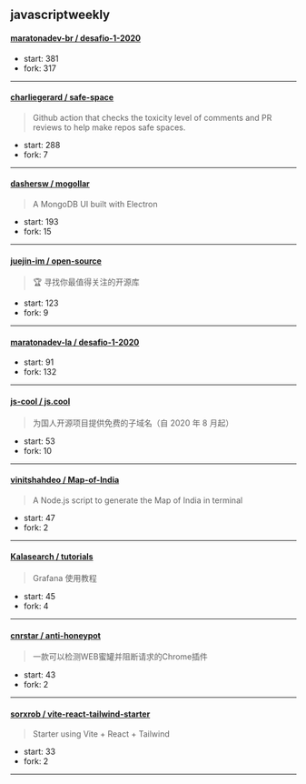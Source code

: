 ## javascriptweekly

#### [maratonadev-br / desafio-1-2020](https://github.com/maratonadev-br/desafio-1-2020)

> 

+ start: 381
+ fork: 317

----


#### [charliegerard / safe-space](https://github.com/charliegerard/safe-space)

> Github action that checks the toxicity level of comments and PR reviews to help make repos safe spaces.

+ start: 288
+ fork: 7

----


#### [dashersw / mogollar](https://github.com/dashersw/mogollar)

> A MongoDB UI built with Electron

+ start: 193
+ fork: 15

----


#### [juejin-im / open-source](https://github.com/juejin-im/open-source)

> 🏆 寻找你最值得关注的开源库

+ start: 123
+ fork: 9

----


#### [maratonadev-la / desafio-1-2020](https://github.com/maratonadev-la/desafio-1-2020)

> 

+ start: 91
+ fork: 132

----


#### [js-cool / js.cool](https://github.com/js-cool/js.cool)

> 为国人开源项目提供免费的子域名（自 2020 年 8 月起）

+ start: 53
+ fork: 10

----


#### [vinitshahdeo / Map-of-India](https://github.com/vinitshahdeo/Map-of-India)

> A Node.js script to generate the Map of India in terminal

+ start: 47
+ fork: 2

----


#### [Kalasearch / tutorials](https://github.com/Kalasearch/tutorials)

> Grafana 使用教程

+ start: 45
+ fork: 4

----


#### [cnrstar / anti-honeypot](https://github.com/cnrstar/anti-honeypot)

> 一款可以检测WEB蜜罐并阻断请求的Chrome插件

+ start: 43
+ fork: 2

----


#### [sorxrob / vite-react-tailwind-starter](https://github.com/sorxrob/vite-react-tailwind-starter)

> Starter using Vite + React + Tailwind

+ start: 33
+ fork: 2

----


